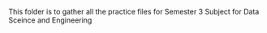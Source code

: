 This folder is to gather all the practice files for Semester 3 Subject for Data Sceince and Engineering
